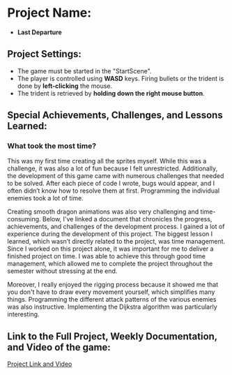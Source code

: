 # Project Name:
- **Last Departure**

## Project Settings:
- The game must be started in the "StartScene".
- The player is controlled using **WASD** keys. Firing bullets or the trident is done by **left-clicking** the mouse.
- The trident is retrieved by **holding down the right mouse button**.

## Special Achievements, Challenges, and Lessons Learned:
### What took the most time?
This was my first time creating all the sprites myself. While this was a challenge, it was also a lot of fun because I felt unrestricted. Additionally, the development of this game came with numerous challenges that needed to be solved. After each piece of code I wrote, bugs would appear, and I often didn’t know how to resolve them at first. Programming the individual enemies took a lot of time.

Creating smooth dragon animations was also very challenging and time-consuming. Below, I've linked a document that chronicles the progress, achievements, and challenges of the development process. I gained a lot of experience during the development of this project. The biggest lesson I learned, which wasn’t directly related to the project, was time management. Since I worked on this project alone, it was important for me to deliver a finished project on time. I was able to achieve this through good time management, which allowed me to complete the project throughout the semester without stressing at the end.

Moreover, I really enjoyed the rigging process because it showed me that you don't have to draw every movement yourself, which simplifies many things. Programming the different attack patterns of the various enemies was also instructive. Implementing the Dijkstra algorithm was particularly interesting.

## Link to the Full Project, Weekly Documentation, and Video of the game:
[Project Link and Video](https://drive.google.com/drive/folders/1hW7uMVgH8L1YE9WBmKmZPSuXZDGE1sjV?usp=drive_link)
